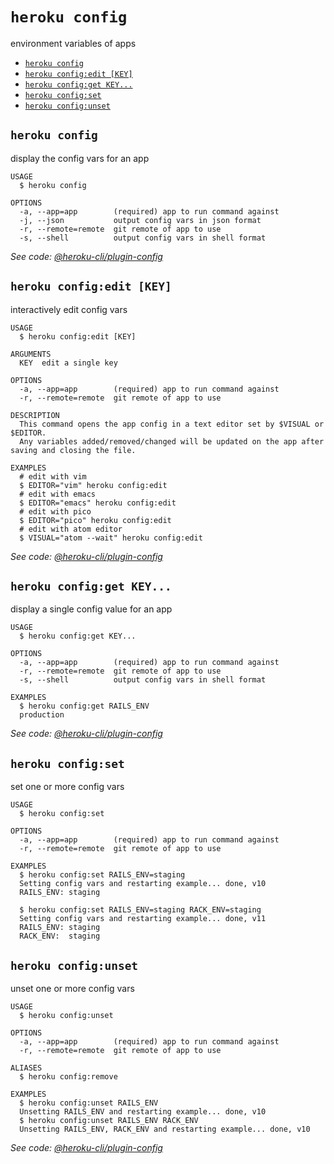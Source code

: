 `heroku config`
===============

environment variables of apps

* [`heroku config`](#heroku-config)
* [`heroku config:edit [KEY]`](#heroku-configedit-key)
* [`heroku config:get KEY...`](#heroku-configget-key)
* [`heroku config:set`](#heroku-configset)
* [`heroku config:unset`](#heroku-configunset)

## `heroku config`

display the config vars for an app

```
USAGE
  $ heroku config

OPTIONS
  -a, --app=app        (required) app to run command against
  -j, --json           output config vars in json format
  -r, --remote=remote  git remote of app to use
  -s, --shell          output config vars in shell format
```

_See code: [@heroku-cli/plugin-config](https://github.com/heroku/cli/blob/v7.13.0/packages/config/src/commands/config/index.ts)_

## `heroku config:edit [KEY]`

interactively edit config vars

```
USAGE
  $ heroku config:edit [KEY]

ARGUMENTS
  KEY  edit a single key

OPTIONS
  -a, --app=app        (required) app to run command against
  -r, --remote=remote  git remote of app to use

DESCRIPTION
  This command opens the app config in a text editor set by $VISUAL or $EDITOR.
  Any variables added/removed/changed will be updated on the app after saving and closing the file.

EXAMPLES
  # edit with vim
  $ EDITOR="vim" heroku config:edit
  # edit with emacs
  $ EDITOR="emacs" heroku config:edit
  # edit with pico
  $ EDITOR="pico" heroku config:edit
  # edit with atom editor
  $ VISUAL="atom --wait" heroku config:edit
```

_See code: [@heroku-cli/plugin-config](https://github.com/heroku/cli/blob/v7.13.0/packages/config/src/commands/config/edit.ts)_

## `heroku config:get KEY...`

display a single config value for an app

```
USAGE
  $ heroku config:get KEY...

OPTIONS
  -a, --app=app        (required) app to run command against
  -r, --remote=remote  git remote of app to use
  -s, --shell          output config vars in shell format

EXAMPLES
  $ heroku config:get RAILS_ENV
  production
```

_See code: [@heroku-cli/plugin-config](https://github.com/heroku/cli/blob/v7.13.0/packages/config/src/commands/config/get.ts)_

## `heroku config:set`

set one or more config vars

```
USAGE
  $ heroku config:set

OPTIONS
  -a, --app=app        (required) app to run command against
  -r, --remote=remote  git remote of app to use

EXAMPLES
  $ heroku config:set RAILS_ENV=staging
  Setting config vars and restarting example... done, v10
  RAILS_ENV: staging

  $ heroku config:set RAILS_ENV=staging RACK_ENV=staging
  Setting config vars and restarting example... done, v11
  RAILS_ENV: staging
  RACK_ENV:  staging
```

## `heroku config:unset`

unset one or more config vars

```
USAGE
  $ heroku config:unset

OPTIONS
  -a, --app=app        (required) app to run command against
  -r, --remote=remote  git remote of app to use

ALIASES
  $ heroku config:remove

EXAMPLES
  $ heroku config:unset RAILS_ENV
  Unsetting RAILS_ENV and restarting example... done, v10
  $ heroku config:unset RAILS_ENV RACK_ENV
  Unsetting RAILS_ENV, RACK_ENV and restarting example... done, v10
```

_See code: [@heroku-cli/plugin-config](https://github.com/heroku/cli/blob/v7.13.0/packages/config/src/commands/config/unset.ts)_
